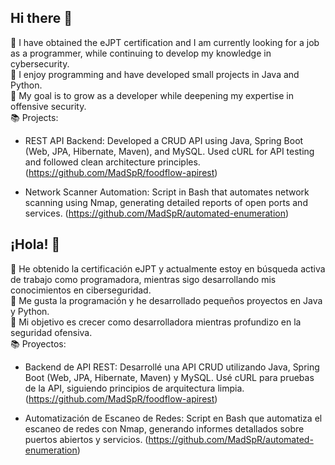 ## Hi there 👋

🌱 I have obtained the eJPT certification and I am currently looking for a job as a programmer, while continuing to develop my knowledge in cybersecurity.  
🚀 I enjoy programming and have developed small projects in Java and Python.  
🔴 My goal is to grow as a developer while deepening my expertise in offensive security.  
📚 Projects:  
- REST API Backend: Developed a CRUD API using Java, Spring Boot (Web, JPA, Hibernate, Maven), and MySQL. Used cURL for API testing and followed clean architecture principles. (https://github.com/MadSpR/foodflow-apirest)

- Network Scanner Automation: Script in Bash that automates network scanning using Nmap, generating detailed reports of open ports and services. (https://github.com/MadSpR/automated-enumeration)

   
###

## ¡Hola! 👋

🌱 He obtenido la certificación eJPT y actualmente estoy en búsqueda activa de trabajo como programadora, mientras sigo desarrollando mis conocimientos en ciberseguridad.  
🚀 Me gusta la programación y he desarrollado pequeños proyectos en Java y Python.  
🔴 Mi objetivo es crecer como desarrolladora mientras profundizo en la seguridad ofensiva.  
📚 Proyectos:  

- Backend de API REST: Desarrollé una API CRUD utilizando Java, Spring Boot (Web, JPA, Hibernate, Maven) y MySQL. Usé cURL para pruebas de la API, siguiendo principios de arquitectura limpia. (https://github.com/MadSpR/foodflow-apirest)

- Automatización de Escaneo de Redes: Script en Bash que automatiza el escaneo de redes con Nmap, generando informes detallados sobre puertos abiertos y servicios. (https://github.com/MadSpR/automated-enumeration)

